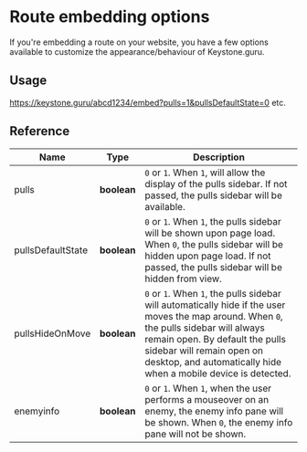 # Route embedding options
If you're embedding a route on your website, you have a few options available to customize the appearance/behaviour of Keystone.guru.

## Usage
https://keystone.guru/abcd1234/embed?pulls=1&pullsDefaultState=0 etc.

## Reference
|Name|Type|Description|
|----|-----|-----------|
|pulls|**boolean**|`0` or `1`. When `1`, will allow the display of the pulls sidebar. If not passed, the pulls sidebar will be available.|
|pullsDefaultState|**boolean**|`0` or `1`. When `1`, the pulls sidebar will be shown upon page load. When `0`, the pulls sidebar will be hidden upon page load. If not passed, the pulls sidebar will be hidden from view.|
|pullsHideOnMove|**boolean**|`0` or `1`. When `1`, the pulls sidebar will automatically hide if the user moves the map around. When `0`, the pulls sidebar will always remain open. By default the pulls sidebar will remain open on desktop, and automatically hide when a mobile device is detected.|
|enemyinfo|**boolean**|`0` or `1`. When `1`, when the user performs a mouseover on an enemy, the enemy info pane will be shown. When `0`, the enemy info pane will not be shown.|

